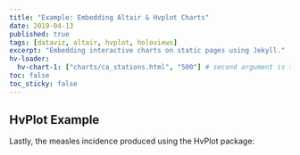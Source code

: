 ```yaml
---
title: "Example: Embedding Altair & Hvplot Charts"
date: 2019-04-13
published: true
tags: [dataviz, altair, hvplot, holoviews]
excerpt: "Embedding interactive charts on static pages using Jekyll."
hv-loader:
  hv-chart-1: ["charts/ca_stations.html", "500"] # second argument is the height
toc: false
toc_sticky: false
---
```


## HvPlot Example

Lastly, the measles incidence produced using the HvPlot package:

<div id="hv-chart-1"></div>
